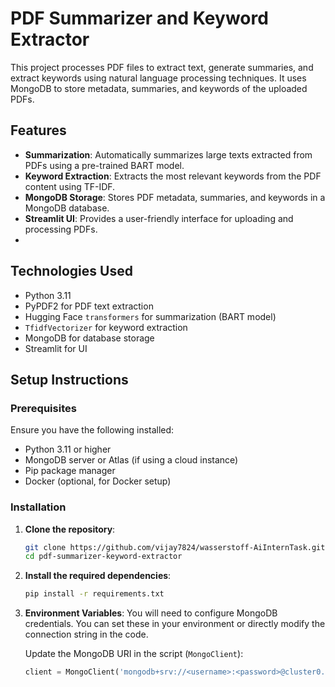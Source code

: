 # PDF Summarizer and Keyword Extractor

This project processes PDF files to extract text, generate summaries, and extract keywords using natural language processing techniques. It uses MongoDB to store metadata, summaries, and keywords of the uploaded PDFs.

## Features
- **Summarization**: Automatically summarizes large texts extracted from PDFs using a pre-trained BART model.
- **Keyword Extraction**: Extracts the most relevant keywords from the PDF content using TF-IDF.
- **MongoDB Storage**: Stores PDF metadata, summaries, and keywords in a MongoDB database.
- **Streamlit UI**: Provides a user-friendly interface for uploading and processing PDFs.
- 
## Technologies Used
- Python 3.11
- PyPDF2 for PDF text extraction
- Hugging Face `transformers` for summarization (BART model)
- `TfidfVectorizer` for keyword extraction
- MongoDB for database storage
- Streamlit for UI

## Setup Instructions

### Prerequisites
Ensure you have the following installed:
- Python 3.11 or higher
- MongoDB server or Atlas (if using a cloud instance)
- Pip package manager
- Docker (optional, for Docker setup)

### Installation

1. **Clone the repository**:
    ```bash
    git clone https://github.com/vijay7824/wasserstoff-AiInternTask.git
    cd pdf-summarizer-keyword-extractor
    ```

2. **Install the required dependencies**:
    ```bash
    pip install -r requirements.txt
    ```

3. **Environment Variables**:
   You will need to configure MongoDB credentials. You can set these in your environment or directly modify the connection string in the code.

   Update the MongoDB URI in the script (`MongoClient`):
   ```python
   client = MongoClient('mongodb+srv://<username>:<password>@cluster0.mongodb.net/?retryWrites=true&w=majority')
